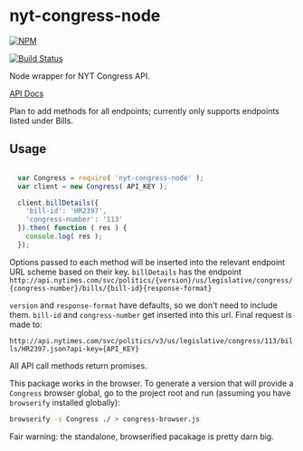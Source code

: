 nyt-congress-node
=================
[![NPM](https://nodei.co/npm/nyt-congress-node.png?compact=true)](https://nodei.co/npm/nyt-congress-node/)

[![Build Status](http://img.shields.io/travis/omnibus-app/nyt-congress-node.svg?style=flat
)](https://travis-ci.org/omnibus-app/nyt-congress-node)

Node wrapper for NYT Congress API.

[API Docs](http://developer.nytimes.com/docs/read/congress_api)

Plan to add methods for all endpoints; currently only supports endpoints listed under Bills.

## Usage

```javascript

  var Congress = require( 'nyt-congress-node' );
  var client = new Congress( API_KEY );

  client.billDetails({
    'bill-id': 'HR2397',
    'congress-number': '113'
  }).then( function ( res ) {
    console.log( res );
  });

```

Options passed to each method will be inserted into the relevant endpoint URL scheme based on their key. `billDetails` has the endpoint `http://api.nytimes.com/svc/politics/{version}/us/legislative/congress/{congress-number}/bills/{bill-id}{response-format}`

`version` and `response-format` have defaults, so we don't need to include them. `bill-id` and `congress-number` get inserted into this url. Final request is made to:

`http://api.nytimes.com/svc/politics/v3/us/legislative/congress/113/bills/HR2397.json?api-key={API_KEY}`

All API call methods return promises.

This package works in the browser. To generate a version that will provide a `Congress` browser global, go to the project root and run (assuming you have `browserify` installed globally):

```sh
browserify -s Congress ./ > congress-browser.js
```

Fair warning: the standalone, browserified pacakage is pretty darn big.
